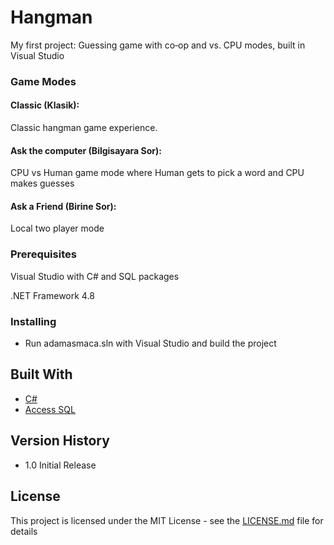# Hangman
My first project: Guessing game with co‐op and vs. CPU modes, built in Visual Studio



### Game Modes


#### Classic (Klasik):
Classic hangman game experience.

#### Ask the computer (Bilgisayara Sor):
CPU vs Human game mode where Human gets to pick a word and CPU makes guesses

#### Ask a Friend (Birine Sor):
Local two player mode

### Prerequisites

Visual Studio with C# and SQL packages

.NET Framework 4.8

### Installing

* Run adamasmaca.sln with Visual Studio and build the project

## Built With

* [C#](https://docs.microsoft.com/en-us/dotnet/csharp/)
* [Access SQL](https://support.microsoft.com/en-us/office/access-sql-basic-concepts-vocabulary-and-syntax-444d0303-cde1-424e-9a74-e8dc3e460671)

## Version History

* 1.0 Initial Release

## License

This project is licensed under the MIT License - see the [LICENSE.md](LICENSE.md) file for details
